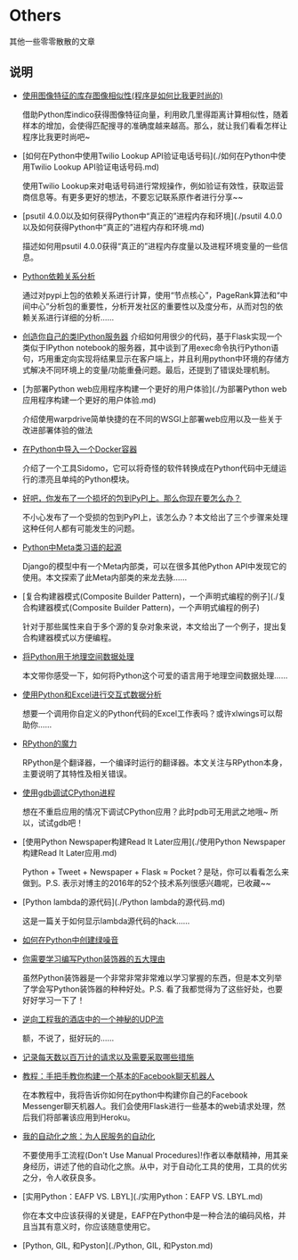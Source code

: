 # Others
其他一些零零散散的文章

## 说明
- [使用图像特征的库存图像相似性(程序是如何比我更时尚的)](./程序是如何比我更时尚的.md) 

    借助Python库indico获得图像特征向量，利用欧几里得距离计算相似性，随着样本的增加，会使得匹配搜寻的准确度越来越高。那么，就让我们看看怎样让程序比我更时尚吧~

- [如何在Python中使用Twilio Lookup API验证电话号码](./如何在Python中使用Twilio Lookup API验证电话号码.md)
    
    使用Twilio Lookup来对电话号码进行常规操作，例如验证有效性，获取运营商信息等。有更多更好的想法，不要忘记联系原作者进行分享~~


- [psutil 4.0.0以及如何获得Python中“真正的”进程内存和环境](./psutil 4.0.0以及如何获得Python中“真正的”进程内存和环境.md) 
    
    描述如何用psutil 4.0.0获得“真正的”进程内存度量以及进程环境变量的一些信息。

- [Python依赖关系分析](./Python依赖关系分析.md) 
 
    通过对pypi上包的依赖关系进行计算，使用“节点核心”，PageRank算法和“中间中心”分析包的重要性，分析开发社区的重要性以及度分布，从而对包的依赖关系进行详细的分析……

- [创造你自己的类IPython服务器](./创造你自己的类IPython服务器.md) 
    介绍如何用很少的代码，基于Flask实现一个类似于IPython notebook的服务器，其中谈到了用exec命令执行Python语句，巧用重定向实现将结果显示在客户端上，并且利用python中环境的存储方式解决不同环境上的变量/功能重叠问题。最后，还提到了错误处理机制。

- [为部署Python web应用程序构建一个更好的用户体验](./为部署Python web应用程序构建一个更好的用户体验.md)

    介绍使用warpdrive简单快捷的在不同的WSGI上部署web应用以及一些关于改进部署体验的做法

- [在Python中导入一个Docker容器](./在Python中导入一个Docker容器.md)

    介绍了一个工具Sidomo，它可以将奇怪的软件转换成在Python代码中无缝运行的漂亮且单纯的Python模块。

- [好吧，你发布了一个损坏的包到PyPI上。那么你现在要怎么办？](./好吧，你发布了一个损坏的包到PyPI上。那么你现在要怎么办？.md)
    
    不小心发布了一个受损的包到PyPI上，该怎么办？本文给出了三个步骤来处理这种任何人都有可能发生的问题。

- [Python中Meta类习语的起源](./Python中Meta类习语的起源.md)

    Django的模型中有一个Meta内部类，可以在很多其他Python API中发现它的使用。本文探索了此Meta内部类的来龙去脉……


- [复合构建器模式(Composite Builder Pattern)，一个声明式编程的例子](./复合构建器模式(Composite Builder Pattern)，一个声明式编程的例子)
    
    针对于那些属性来自于多个源的复杂对象来说，本文给出了一个例子，提出复合构建器模式以方便编程。

- [将Python用于地理空间数据处理](./将Python用于地理空间数据处理.md)
    
    本文带你感受一下，如何将Python这个可爱的语言用于地理空间数据处理……

- [使用Python和Excel进行交互式数据分析](./使用Python和Excel进行交互式数据分析.md)

    想要一个调用你自定义的Python代码的Excel工作表吗？或许xlwings可以帮助你……

- [RPython的魔力](./RPython的魔力.md)

    RPython是个翻译器，一个编译时运行的翻译器。本文关注与RPython本身，主要说明了其特性及相关错误。


- [使用gdb调试CPython进程](./使用gdb调试CPython进程.md)

    想在不重启应用的情况下调试CPython应用？此时pdb可无用武之地哦~ 所以，试试gdb吧！

- [使用Python Newspaper构建Read It Later应用](./使用Python Newspaper构建Read It Later应用.md)

    Python + Tweet + Newspaper + Flask ≈ Pocket？是哒，你可以看看怎么来做到。P.S. 表示对博主的2016年的52个技术系列很感兴趣呢，已收藏~~

- [Python lambda的源代码](./Python lambda的源代码.md)

    这是一篇关于如何显示lambda源代码的hack……


- [如何在Python中创建绿噪音](./如何在Python中创建绿噪音.md)

- [你需要学习编写Python装饰器的五大理由](./你需要学习编写Python装饰器的五大理由.md)

    虽然Python装饰器是一个非常非常非常难以学习掌握的东西，但是本文列举了学会写Python装饰器的种种好处。P.S. 看了我都觉得为了这些好处，也要好好学习一下了！

- [逆向工程我的酒店中的一个神秘的UDP流](./逆向工程我的酒店中的一个神秘的UDP流.md)

    额，不说了，挺好玩的……

- [记录每天数以百万计的请求以及需要采取哪些措施](./记录每天数以百万计的请求以及需要采取哪些措施.md)


- [教程：手把手教你构建一个基本的Facebook聊天机器人](./教程：手把手教你构建一个基本的Facebook聊天机器人.md)

    在本教程中，我将告诉你如何在python中构建你自己的Facebook Messenger聊天机器人。我们会使用Flask进行一些基本的web请求处理，然后我们将部署该应用到Heroku。

- [我的自动化之旅：为人民服务的自动化](./我的自动化之旅：为人民服务的自动化.md)

    不要使用手工流程(Don't Use Manual Procedures)!作者以奉献精神，用其亲身经历，讲述了他的自动化之旅。从中，对于自动化工具的使用，工具的优劣之分，令人收获良多。

- [实用Python：EAFP VS. LBYL](./实用Python：EAFP VS. LBYL.md)

    你在本文中应该获得的关键是，EAFP在Python中是一种合法的编码风格，并且当其有意义时，你应该随意使用它。

- [Python, GIL, 和Pyston](./Python, GIL, 和Pyston.md)